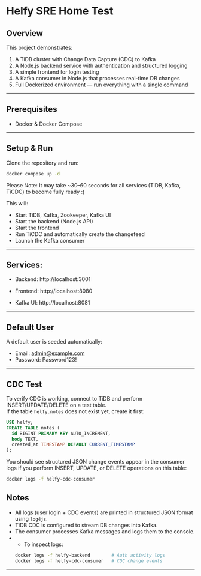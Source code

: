 # Helfy SRE Home Test

## Overview
This project demonstrates:
1. A TiDB cluster with Change Data Capture (CDC) to Kafka
2. A Node.js backend service with authentication and structured logging
3. A simple frontend for login testing
4. A Kafka consumer in Node.js that processes real-time DB changes
5. Full Dockerized environment — run everything with a single command

---

## Prerequisites
- Docker & Docker Compose

---

## Setup & Run
Clone the repository and run:

```bash
docker compose up -d
```

Please Note: It may take ~30–60 seconds for all services (TiDB, Kafka, TiCDC) to become fully ready :)

This will:

- Start TiDB, Kafka, Zookeeper, Kafka UI  
- Start the backend (Node.js API)  
- Start the frontend  
- Run TiCDC and automatically create the changefeed  
- Launch the Kafka consumer

---
## Services:

- Backend: http://localhost:3001

- Frontend: http://localhost:8080

- Kafka UI: http://localhost:8081

---

## Default User

A default user is seeded automatically:

- Email: admin@example.com
- Password: Password123!

---

## CDC Test
To verify CDC is working, connect to TiDB and perform INSERT/UPDATE/DELETE on a test table.  
If the table `helfy.notes` does not exist yet, create it first:

```sql
USE helfy;
CREATE TABLE notes (
  id BIGINT PRIMARY KEY AUTO_INCREMENT,
  body TEXT,
  created_at TIMESTAMP DEFAULT CURRENT_TIMESTAMP
);
```

You should see structured JSON change events appear in the consumer logs if you perform
INSERT, UPDATE, or DELETE operations on this table:
```bash
docker logs -f helfy-cdc-consumer
```


## Notes

- All logs (user login + CDC events) are printed in structured JSON format using `log4js`.  
- TiDB CDC is configured to stream DB changes into Kafka.  
- The consumer processes Kafka messages and logs them to the console.
- - To inspect logs:  
  ```bash
  docker logs -f helfy-backend        # Auth activity logs
  docker logs -f helfy-cdc-consumer   # CDC change events
  ```

---
